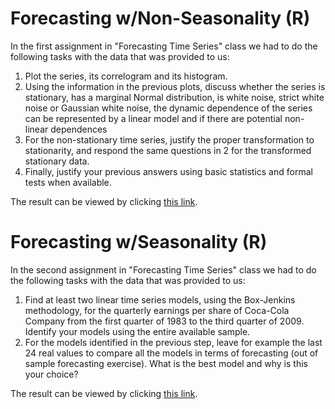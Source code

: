 # Forecasting w/Non-Seasonality (R)
In the first assignment in "Forecasting Time Series" class we had to do the following tasks with the data that was provided to us:
1.	Plot the series, its correlogram and its histogram.
2.	Using the information in the previous plots, discuss whether the series is stationary, has a marginal Normal distribution, is white noise, strict white noise or Gaussian white noise, the dynamic dependence of the series can be represented by a linear model and if there are potential non-linear dependences
3.	For the non-stationary time series, justify the proper transformation to stationarity, and respond the same questions in 2 for the transformed stationary data.
4.	Finally, justify your previous answers using basic statistics and formal tests when available.

The result can be viewed by clicking [this link](https://github.com/Jonashellevang/IE_MBD_2020/blob/master/Forecasting%20Time%20Series/Non-seasonality.pdf).

# Forecasting w/Seasonality (R)
In the second assignment in "Forecasting Time Series" class we had to do the following tasks with the data that was provided to us:
1.	Find at least two linear time series models, using the Box-Jenkins methodology, for the quarterly earnings per share of Coca-Cola Company from the first quarter of 1983 to the third quarter of 2009. Identify your models using the entire available sample.
2.	For the models identified in the previous step, leave for example the last 24 real values to compare all the models in terms of forecasting (out of sample forecasting exercise). What is the best model and why is this your choice?

The result can be viewed by clicking [this link](https://github.com/Jonashellevang/IE_MBD_2020/blob/master/Forecasting%20Time%20Series/Seasonality.pdf).
